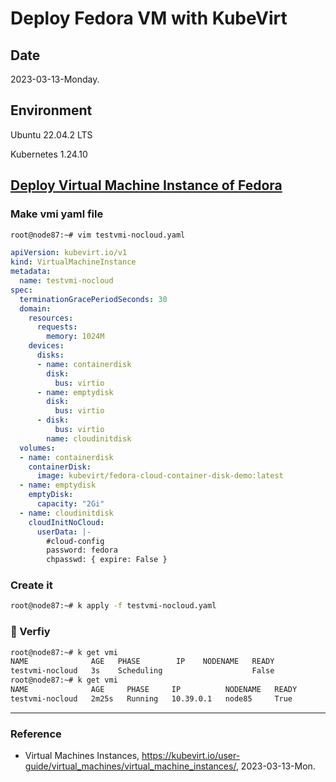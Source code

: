 # Deploy Fedora VM with KubeVirt

## Date

2023-03-13-Monday.

## Environment

Ubuntu 22.04.2 LTS

Kubernetes 1.24.10

## [Deploy Virtual Machine Instance of Fedora](https://kubevirt.io/user-guide/virtual_machines/virtual_machine_instances/)

### Make vmi yaml file

```Bash
root@node87:~# vim testvmi-nocloud.yaml
```

```YAML
apiVersion: kubevirt.io/v1
kind: VirtualMachineInstance
metadata:
  name: testvmi-nocloud
spec:
  terminationGracePeriodSeconds: 30
  domain:
    resources:
      requests:
        memory: 1024M
    devices:
      disks:
      - name: containerdisk
        disk:
          bus: virtio
      - name: emptydisk
        disk:
          bus: virtio
      - disk:
          bus: virtio
        name: cloudinitdisk
  volumes:
  - name: containerdisk
    containerDisk:
      image: kubevirt/fedora-cloud-container-disk-demo:latest
  - name: emptydisk
    emptyDisk:
      capacity: "2Gi"
  - name: cloudinitdisk
    cloudInitNoCloud:
      userData: |-
        #cloud-config
        password: fedora
        chpasswd: { expire: False }
```

### Create it

```Bash
root@node87:~# k apply -f testvmi-nocloud.yaml
```

### :tada: Verfiy

```Bash
root@node87:~# k get vmi
NAME              AGE   PHASE        IP    NODENAME   READY
testvmi-nocloud   3s    Scheduling                    False
root@node87:~# k get vmi
NAME              AGE     PHASE     IP          NODENAME   READY
testvmi-nocloud   2m25s   Running   10.39.0.1   node85     True
```

---

### Reference
- Virtual Machines Instances, https://kubevirt.io/user-guide/virtual_machines/virtual_machine_instances/, 2023-03-13-Mon.
